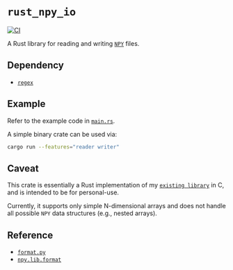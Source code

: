 # `rust_npy_io`

[![CI](https://github.com/NaokiHori/rust_npy_io/actions/workflows/ci.yml/badge.svg)](https://github.com/NaokiHori/rust_npy_io/actions/workflows/ci.yml)

A Rust library for reading and writing [`NPY`](https://numpy.org/doc/stable/reference/generated/numpy.lib.format.html) files.

## Dependency

- [`regex`](https://docs.rs/regex/latest/regex/)

## Example

Refer to the example code in [`main.rs`](https://github.com/NaokiHori/rust_npy_io/blob/main/src/main.rs).

A simple binary crate can be used via:

```bash
cargo run --features="reader writer"
```

## Caveat

This crate is essentially a Rust implementation of my [`existing library`](https://github.com/NaokiHori/SimpleNpyIO) in C, and is intended to be for personal-use.

Currently, it supports only simple N-dimensional arrays and does not handle all possible `NPY` data structures (e.g., nested arrays).

## Reference

- [`format.py`](https://github.com/numpy/numpy/blob/main/numpy/lib/format.py)
- [`npy.lib.format`](https://numpy.org/doc/stable/reference/generated/numpy.lib.format.html)

